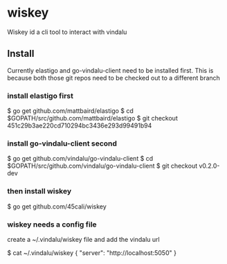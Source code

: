 # wiskey
Wiskey id a cli tool to interact with vindalu



## Install
Currently elastigo and go-vindalu-client need to be installed first. This is because both those git repos need to be checked out to a different branch

### install elastigo first
$ go get github.com/mattbaird/elastigo
$ cd $GOPATH/src/github.com/mattbaird/elastigo
$ git checkout 451c29b3ae220cd710294bc3436e293d99491b94

### install go-vindalu-client second
$ go get github.com/vindalu/go-vindalu-client
$ cd $GOPATH/src/github.com/vindalu/go-vindalu-client
$ git checkout v0.2.0-dev

### then install wiskey
$ go get github.com/45cali/wiskey


### wiskey needs a config file 
create a ~/.vindalu/wiskey file and add the vindalu url

$ cat ~/.vindalu/wiskey
{
  "server": "http://localhost:5050"
}
